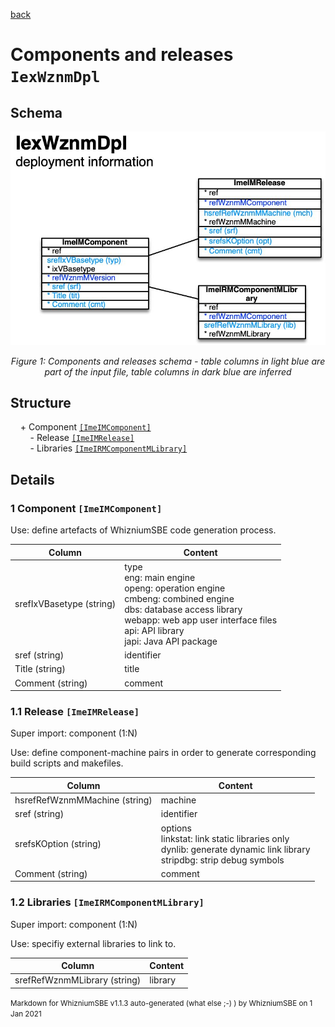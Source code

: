 [back](../sbemdl.md)

Components and releases ``IexWznmDpl``
===

Schema
---

![](./IexWznmDpl.jpg)

<p align="center"><em>Figure 1: Components and releases schema - table columns in light blue are part of the input file, table columns in dark blue are inferred</em></p>

Structure
---

[//]: # (IP structure - BEGIN)

&nbsp;&nbsp;&nbsp;&nbsp;\+ Component [``[ImeIMComponent]``](#1-component-imeimcomponent)
<br>&nbsp;&nbsp;&nbsp;&nbsp;&nbsp;&nbsp;&nbsp;&nbsp;\- Release [``[ImeIMRelease]``](#11-release-imeimrelease)
<br>&nbsp;&nbsp;&nbsp;&nbsp;&nbsp;&nbsp;&nbsp;&nbsp;\- Libraries [``[ImeIRMComponentMLibrary]``](#12-libraries-imeirmcomponentmlibrary)

[//]: # (IP structure - END)

Details
---

### 1 Component ``[ImeIMComponent]``

[//]: # (IP ImeIMComponent.superUse - BEGIN)

Use: define artefacts of WhizniumSBE code generation process.

[//]: # (IP ImeIMComponent.superUse - END)

[//]: # (IP ImeIMComponent.columns - BEGIN)

Column|Content|
-|-|
srefIxVBasetype (string)|type<br>eng: main engine<br>openg: operation engine<br>cmbeng: combined engine<br>dbs: database access library<br>webapp: web app user interface files<br>api: API library<br>japi: Java API package|
sref (string)|identifier|
Title (string)|title|
Comment (string)|comment|

[//]: # (IP ImeIMComponent.columns - END)

### 1.1 Release ``[ImeIMRelease]``

[//]: # (IP ImeIMRelease.superUse - BEGIN)

Super import: component (1:N)

Use: define component-machine pairs in order to generate corresponding build scripts and makefiles.

[//]: # (IP ImeIMRelease.superUse - END)

[//]: # (IP ImeIMRelease.columns - BEGIN)

Column|Content|
-|-|
hsrefRefWznmMMachine (string)|machine|
sref (string)|identifier|
srefsKOption (string)|options<br>linkstat: link static libraries only<br>dynlib: generate dynamic link library<br>stripdbg: strip debug symbols|
Comment (string)|comment|

[//]: # (IP ImeIMRelease.columns - END)

### 1.2 Libraries ``[ImeIRMComponentMLibrary]``

[//]: # (IP ImeIRMComponentMLibrary.superUse - BEGIN)

Super import: component (1:N)

Use: specifiy external libraries to link to.

[//]: # (IP ImeIRMComponentMLibrary.superUse - END)

[//]: # (IP ImeIRMComponentMLibrary.columns - BEGIN)

Column|Content|
-|-|
srefRefWznmMLibrary (string)|library|

[//]: # (IP ImeIRMComponentMLibrary.columns - END)

<small>Markdown for WhizniumSBE v1.1.3 auto-generated (what else ;-) ) by WhizniumSBE on 1 Jan 2021</small>
